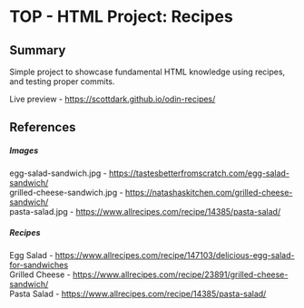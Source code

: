 # TOP - HTML Project: Recipes

## Summary

Simple project to showcase fundamental HTML knowledge using recipes, and testing proper commits. <br>

Live preview - https://scottdark.github.io/odin-recipes/

## References

##### Images

egg-salad-sandwich.jpg - https://tastesbetterfromscratch.com/egg-salad-sandwich/ <br>
grilled-cheese-sandwich.jpg - https://natashaskitchen.com/grilled-cheese-sandwich/ <br>
pasta-salad.jpg - https://www.allrecipes.com/recipe/14385/pasta-salad/ <br>

##### Recipes

Egg Salad - https://www.allrecipes.com/recipe/147103/delicious-egg-salad-for-sandwiches <br>
Grilled Cheese - https://www.allrecipes.com/recipe/23891/grilled-cheese-sandwich/ <br>
Pasta Salad - https://www.allrecipes.com/recipe/14385/pasta-salad/ <br>
